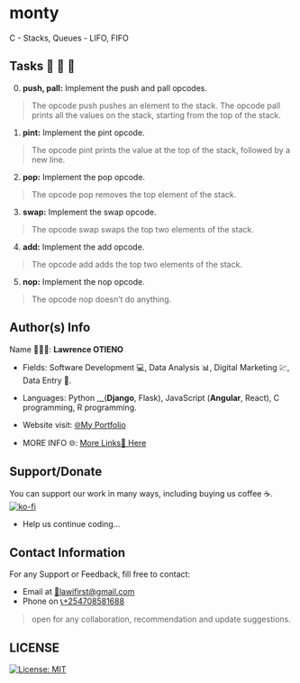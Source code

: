 # monty

C - Stacks, Queues - LIFO, FIFO

## Tasks 🚨 🚨 🚨

0. __push, pall:__ Implement the push and pall opcodes.

> The opcode push pushes an element to the stack.
> The opcode pall prints all the values on the stack, starting from the top of the stack.

1. __pint:__ Implement the pint opcode.

> The opcode pint prints the value at the top of the stack, followed by a new line.

2. __pop:__ Implement the pop opcode.

> The opcode pop removes the top element of the stack.

3. __swap:__ Implement the swap opcode.

> The opcode swap swaps the top two elements of the stack.

4. __add:__ Implement the add opcode.

> The opcode add adds the top two elements of the stack.

5. __nop:__ Implement the nop opcode.

> The opcode nop doesn’t do anything.

## Author(s) Info

Name 👨🏽‍💻: __Lawrence OTIENO__

* Fields: Software Development 💻, Data Analysis 📊, Digital Marketing 💹, Data Entry 📑.

* Languages: Python __(__Django__, Flask), JavaScript (__Angular__, React), C programming, R programming.

* Website visit: [🌐My Portfolio](https://lawiotieno.github.io/portfolio)

* MORE INFO 🌐: [More Links🔗 Here](https://shor.by/lawi)

## Support/Donate

You can support our work in many ways, including buying us coffee ☕️.  
[![ko-fi](https://ko-fi.com/img/githubbutton_sm.svg)](https://ko-fi.com/N4N26PU7L)

* Help us continue coding...

<!-- [Buy Me Coffee ☕️](https://ko-fi.com/streetgrandmaster) -->

## Contact Information

For any Support or Feedback, fill free to contact:

* Email at [📧lawifirst@gmail.com](mailto:lawifirst@gmail.com)
* Phone on [📞+254708581688](tel:+254708581688)

> open for any collaboration, recommendation and update suggestions.

## LICENSE

[![License: MIT](https://img.shields.io/badge/License-MIT-yellow.svg)](/LICENSE)

<!-- [MIT License](https://choosealicense.com/licenses/mit/) -->
